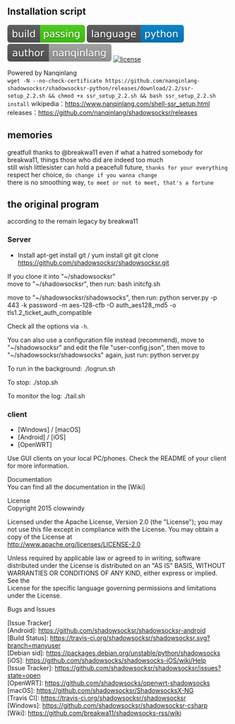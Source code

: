 ## Installation script
[![build](https://github.com/SuzukazeAoran/SVG/blob/master/build%20passing.svg)](https://github.com/nanqinlang-shadowsocksr/shadowsocksr-python)
[![language](https://github.com/SuzukazeAoran/SVG/blob/master/language-python-blue.svg)](https://github.com/nanqinlang-shadowsocksr/shadowsocksr-python)
[![author](https://github.com/SuzukazeAoran/SVG/blob/master/author-nanqinlang-lightgrey.svg)](https://github.com/nanqinlang-shadowsocksr/shadowsocksr-python)
[![license](https://github.com/SuzukazeAoran/SVG/blob/master/license-GNU3.0-orange.svg)](https://github.com/nanqinlang-shadowsocksr/shadowsocksr-python)

Powered by Nanqinlang  
`wget -N --no-check-certificate https://github.com/nanqinlang-shadowsocksr/shadowsocksr-python/releases/download/2.2/ssr-setup_2.2.sh && chmod +x ssr_setup_2.2.sh && bash ssr_setup_2.2.sh install`
wikipedia：https://www.nanqinlang.com/shell-ssr_setup.html  
releases：https://github.com/nanqinlang/shadowsocksr/releases
## memories
greatfull thanks to @breakwa11
even if what a hatred somebody for breakwa11, things those who did are indeed too much  
still wish littlesister can hold a peacefull future, `thanks for your everything`  
respect her choice, `do change if you wanna change`  
there is no smoothing way, `to meet or not to meet, that's a fortune`
## the original program
according to the remain legacy by breakwa11
### Server
- Install
    apt-get install git / yum install git
    git clone https://github.com/shadowsocksr/shadowsocksr.git

If you clone it into "~/shadowsocksr"  
move to "~/shadowsocksr", then run:
    bash initcfg.sh

move to "~/shadowsocksr/shadowsocks", then run:
    python server.py -p 443 -k password -m aes-128-cfb -O auth_aes128_md5 -o tls1.2_ticket_auth_compatible

Check all the options via `-h`.

You can also use a configuration file instead (recommend), move to "~/shadowsocksr" and edit the file "user-config.json", then move to "~/shadowsocksr/shadowsocks" again, just run:
    python server.py

To run in the background:
    ./logrun.sh

To stop:
    ./stop.sh

To monitor the log:
    ./tail.sh
### client
* [Windows] / [macOS]
* [Android] / [iOS]
* [OpenWRT]

Use GUI clients on your local PC/phones. Check the README of your client for more information.

Documentation  
You can find all the documentation in the [Wiki]

License  
Copyright 2015 clowwindy

Licensed under the Apache License, Version 2.0 (the "License"); you may not use this file except in compliance with the License. You may obtain a copy of the License at  
    http://www.apache.org/licenses/LICENSE-2.0

Unless required by applicable law or agreed to in writing, software  
distributed under the License is distributed on an "AS IS" BASIS, WITHOUT  
WARRANTIES OR CONDITIONS OF ANY KIND, either express or implied. See the  
License for the specific language governing permissions and limitations  
under the License.

Bugs and Issues

[Issue Tracker]  
[Android]:           https://github.com/shadowsocksr/shadowsocksr-android  
[Build Status]:      https://travis-ci.org/shadowsocksr/shadowsocksr.svg?branch=manyuser  
[Debian sid]:        https://packages.debian.org/unstable/python/shadowsocks  
[iOS]:               https://github.com/shadowsocks/shadowsocks-iOS/wiki/Help  
[Issue Tracker]:     https://github.com/shadowsocksr/shadowsocksr/issues?state=open  
[OpenWRT]:           https://github.com/shadowsocks/openwrt-shadowsocks  
[macOS]:             https://github.com/shadowsocksr/ShadowsocksX-NG  
[Travis CI]:         https://travis-ci.org/shadowsocksr/shadowsocksr  
[Windows]:           https://github.com/shadowsocksr/shadowsocksr-csharp  
[Wiki]:              https://github.com/breakwa11/shadowsocks-rss/wiki  
